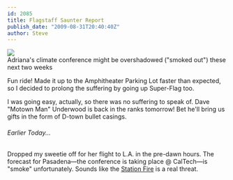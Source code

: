 ```yaml
---
id: 2085
title: Flagstaff Saunter Report
publish_date: "2009-08-31T20:40:40Z"
author: Steve
---
```

[![](http://www.flagstafffrenzy.org/wp-content/uploads/2009/08/station_fire.jpg)](http://tinyurl.com/station-fire-la)  
Adriana's climate conference might be overshadowed ("smoked out") these next two weeks

Fun ride! Made it up to the Amphitheater Parking Lot faster than expected, so I decided to prolong the suffering by going up Super-Flag too.

I was going easy, actually, so there was no suffering to speak of. Dave "Motown Man" Underwood is back in the ranks tomorrow! Bet he'll bring us gifts in the form of D-town bullet casings.

###### Earlier Today...

Dropped my sweetie off for her flight to L.A. in the pre-dawn hours. The forecast for Pasadena—the conference is taking place @ CalTech—is "smoke" unfortunately. Sounds like the [Station Fire](http://tinyurl.com/nut9yv) is a real threat.
